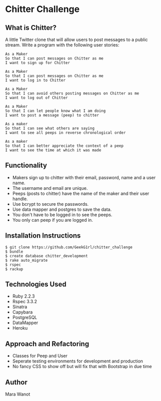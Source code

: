 Chitter Challenge
=================

What is Chitter?
----------------
A little Twitter clone that will allow users to post messages to a public stream.
Write a program with the following user stories:
```
As a Maker
So that I can post messages on Chitter as me
I want to sign up for Chitter

As a Maker
So that I can post messages on Chitter as me
I want to log in to Chitter

As a Maker
So that I can avoid others posting messages on Chitter as me
I want to log out of Chitter

As a Maker
So that I can let people know what I am doing  
I want to post a message (peep) to chitter

As a maker
So that I can see what others are saying  
I want to see all peeps in reverse chronological order

As a maker
So that I can better appreciate the context of a peep
I want to see the time at which it was made
```

Functionality
-------------
* Makers sign up to chitter with their email, password, name and a user name.
* The username and email are unique.
* Peeps (posts to chitter) have the name of the maker and their user handle.
* Use bcrypt to secure the passwords.
* Use data mapper and postgres to save the data.
* You don't have to be logged in to see the peeps.
* You only can peep if you are logged in.

Installation Instructions
-------------------------
```
$ git clone https://github.com/GeekG1rl/chitter_challenge
$ bundle
$ create database chitter_development
$ rake auto_migrate
$ rspec
$ rackup
```
Technologies Used
-----------------
* Ruby 2.2.3 
* Rspec 3.3.2
* Sinatra
* Capybara
* PostgreSQL
* DataMapper
* Heroku

Approach and Refactoring
------------------------
* Classes for Peep and User 
* Seperate testing environments for development and production
* No fancy CSS to show off but will fix that with Bootstrap in due time

Author
------
Mara Wanot
